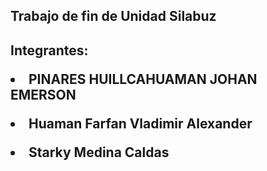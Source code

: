 <h2> Trabajo de fin de Unidad Silabuz <h2>
Integrantes: 
<p><li>PINARES HUILLCAHUAMAN JOHAN EMERSON  <p>
<p><li> Huaman Farfan Vladimir Alexander <p>
<p><li> Starky Medina Caldas <p>
